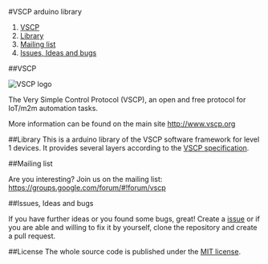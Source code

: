 #VSCP arduino library

1. [VSCP](https://github.com/BlueAndi/vscp-framework/blob/master/README.md#vscp)
2. [Library](https://github.com/BlueAndi/vscp-framework/blob/master/README.md#library)
3. [Mailing list](https://github.com/BlueAndi/vscp-framework/blob/master/README.md#mailing-list)
4. [Issues, Ideas and bugs](https://github.com/BlueAndi/vscp-framework/blob/master/README.md#issues-ideas-and-bugs)

##VSCP

![VSCP logo](http://vscp.org/images/vscp_logo.jpg)

The Very Simple Control Protocol (VSCP), an open and free protocol for IoT/m2m automation tasks.

More information can be found on the main site http://www.vscp.org

##Library
This is a arduino library of the VSCP software framework for level 1 devices.
It provides several layers according to the [VSCP specification](http://www.vscp.org/docs/vscpspec/doku.php).

##Mailing list

Are you interesting? Join us on the mailing list: https://groups.google.com/forum/#!forum/vscp

##Issues, Ideas and bugs

If you have further ideas or you found some bugs, great! Create a [issue](https://github.com/BlueAndi/vscp-framework/issues) or if
you are able and willing to fix it by yourself, clone the repository and create a pull request.

##License
The whole source code is published under the [MIT license](http://choosealicense.com/licenses/mit/).
